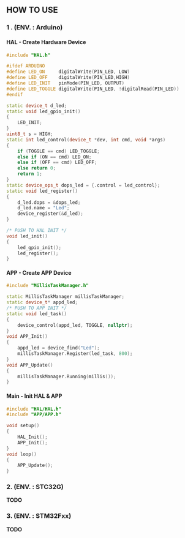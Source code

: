 ## HOW TO USE 

### 1 . (ENV. : Arduino)

#### HAL - Create Hardware Device

```c++
#include "HAL.h"

#ifdef ARDUINO
#define LED_ON     digitalWrite(PIN_LED, LOW)
#define LED_OFF    digitalWrite(PIN_LED,HIGH)
#define LED_INIT   pinMode(PIN_LED, OUTPUT)
#define LED_TOGGLE digitalWrite(PIN_LED, !digitalRead(PIN_LED))
#endif

static device_t d_led;
static void led_gpio_init()
{
    LED_INIT;
}
uint8_t s = HIGH;
static int led_control(device_t *dev, int cmd, void *args)
{
    if (TOGGLE == cmd) LED_TOGGLE;
    else if (ON == cmd) LED_ON;
    else if (OFF == cmd) LED_OFF;
    else return 0;
    return 1;
}
static device_ops_t dops_led = {.control = led_control};
static void led_register()
{
    d_led.dops = &dops_led;
    d_led.name = "Led";
    device_register(&d_led);
}

/* PUSH TO HAL INIT */
void led_init()
{
    led_gpio_init();
    led_register();
}
```

#### APP - Create APP Device

```c++
#include "MillisTaskManager.h"

static MillisTaskManager millisTaskManager;
static device_t* appd_led;
/* PUSH TO APP INIT */
static void led_task()
{
    device_control(appd_led, TOGGLE, nullptr);
}
void APP_Init()
{
    appd_led = device_find("Led"); 
    millisTaskManager.Register(led_task, 800);
}
void APP_Update()
{
    millisTaskManager.Running(millis());
}
```

#### Main - Init HAL & APP

```c++
#include "HAL/HAL.h"
#include "APP/APP.h"

void setup()
{
    HAL_Init();
    APP_Init();
}
void loop()
{
    APP_Update();
}
```

### 2. (ENV. : STC32G)

**TODO**

### 3. (ENV. : STM32Fxx)

**TODO**

